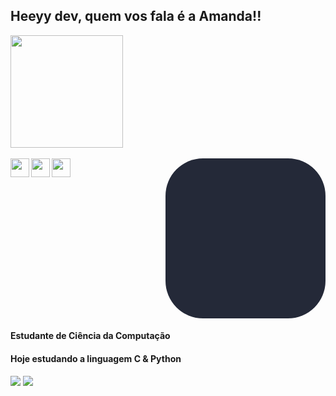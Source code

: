 ## Heeyy dev, quem vos fala é a Amanda!!


<div>
  <img  height="180em" src="https://github-readme-stats.vercel.app/api?username=AmandaG1s&show_icons=true&theme=outrun&include_all_commits=true&count_private=true"/>
  <!–<img align="right" height="140em" src="https://github-readme-stats.vercel.app/api/top-langs/?username=AmandaG1s&layout=compact&langs_count=16&theme=outrun"/> 
</div>
<br>

<div  align="right"> 
  <img align="left" height="30" src="https://cdn.jsdelivr.net/gh/devicons/devicon/icons/csharp/csharp-original.svg" />
  <img align="left" height="30" src="https://cdn.jsdelivr.net/gh/devicons/devicon/icons/c/c-original.svg" />
  <img align="left" height="30" src="https://cdn.jsdelivr.net/gh/devicons/devicon/icons/python/python-original.svg" />
  <svg xmlns="http://www.w3.org/2000/svg" width="256" height="256" fill="none" viewBox="0 0 256 256"><rect width="256" height="256" fill="#242938" rx="60"/>


          
  <br>
    <h4 align="left"> Estudante de Ciência da Computação </h4>
    <h4 align="left"> Hoje estudando a linguagem C & Python </h4>
  
   </div>
  <a href = "mailto:amandagomesof05@gmail.com"><img src="https://img.shields.io/badge/-Gmail-%23333?style=for-the-badge&logo=gmail&logoColor=white" target="_blank"></a>
  <a href="https://www.linkedin.com/in/amanda-gomess/" target="_blank"><img src="https://img.shields.io/badge/-LinkedIn-%230077B5?style=for-the-badge&logo=linkedin&logoColor=white" target="_blank"></a> 
  



